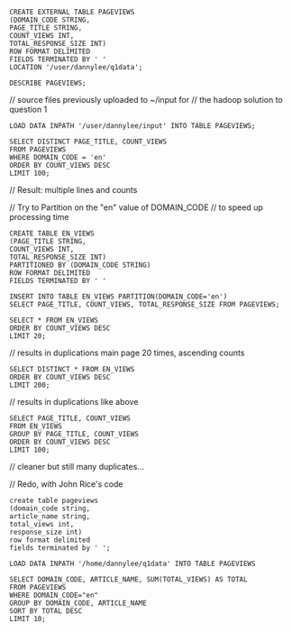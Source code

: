 ```
CREATE EXTERNAL TABLE PAGEVIEWS
(DOMAIN_CODE STRING,
PAGE_TITLE STRING,
COUNT_VIEWS INT,
TOTAL_RESPONSE_SIZE INT)
ROW FORMAT DELIMITED
FIELDS TERMINATED BY ' '
LOCATION '/user/dannylee/q1data';

DESCRIBE PAGEVIEWS;
```
// source files previously uploaded to ~/input for
// the hadoop solution to question 1
```
LOAD DATA INPATH '/user/dannylee/input' INTO TABLE PAGEVIEWS;

SELECT DISTINCT PAGE_TITLE, COUNT_VIEWS 
FROM PAGEVIEWS
WHERE DOMAIN_CODE = 'en'
ORDER BY COUNT_VIEWS DESC
LIMIT 100;
```
// Result: multiple lines and counts

// Try to Partition on the "en" value of DOMAIN_CODE
// to speed up processing time
```
CREATE TABLE EN_VIEWS
(PAGE_TITLE STRING,
COUNT_VIEWS INT,
TOTAL_RESPONSE_SIZE INT)
PARTITIONED BY (DOMAIN_CODE STRING)
ROW FORMAT DELIMITED
FIELDS TERMINATED BY ' '

INSERT INTO TABLE EN_VIEWS PARTITION(DOMAIN_CODE='en')
SELECT PAGE_TITLE, COUNT_VIEWS, TOTAL_RESPONSE_SIZE FROM PAGEVIEWS;

SELECT * FROM EN_VIEWS
ORDER BY COUNT_VIEWS DESC
LIMIT 20;
```
// results in duplications main page 20 times, ascending counts
```
SELECT DISTINCT * FROM EN_VIEWS
ORDER BY COUNT_VIEWS DESC
LIMIT 200;
```
// results in duplications like above
```
SELECT PAGE_TITLE, COUNT_VIEWS
FROM EN_VIEWS
GROUP BY PAGE_TITLE, COUNT_VIEWS
ORDER BY COUNT_VIEWS DESC
LIMIT 100;
```
// cleaner but still many duplicates...

// Redo, with John Rice's code
```
create table pageviews
(domain_code string,
article_name string,
total_views int,
response_size int)
row format delimited
fields terminated by ' ';

LOAD DATA INPATH '/home/dannylee/q1data' INTO TABLE PAGEVIEWS

SELECT DOMAIN_CODE, ARTICLE_NAME, SUM(TOTAL_VIEWS) AS TOTAL
FROM PAGEVIEWS
WHERE DOMAIN_CODE="en"
GROUP BY DOMAIN_CODE, ARTICLE_NAME
SORT BY TOTAL DESC
LIMIT 10;

```
